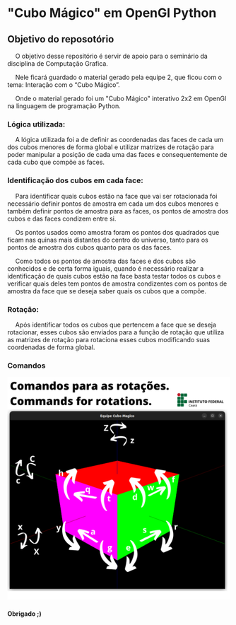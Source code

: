 # "Cubo Mágico" em OpenGl Python
## Objetivo do reposotório

&emsp;  O objetivo desse repositório é servir de apoio para o seminário da disciplina de Computação Grafica.

&emsp;  Nele ficará guardado o material gerado pela equipe 2, que ficou com o tema: Interação com o “Cubo Mágico”.

&emsp;  Onde o material gerado foi um "Cubo Mágico" interativo 2x2 em OpenGl na linguagem de programação Python.



### Lógica utilizada:
&emsp;  A lógica utilizada foi a de definir as coordenadas das faces de cada um dos cubos
menores de forma global e utilizar matrizes de rotação para poder manipular a posição de cada uma
das faces e consequentemente de cada cubo que compõe as faces.

### Identificação dos cubos em cada face:
&emsp;  Para identificar quais cubos estão na face que vai ser
rotacionada foi necessário definir pontos de amostra em cada um dos cubos menores e também
definir pontos de amostra para as faces, os pontos de amostra dos cubos e das faces condizem entre
si.

&emsp;  Os pontos usados como amostra foram os pontos dos quadrados que ficam nas quinas mais distantes do centro do
universo, tanto para os pontos de amostra dos cubos quanto para os das faces.

&emsp;  Como todos os pontos de amostra das faces e dos cubos são conhecidos e de certa forma
iguais, quando é necessário realizar a identificação de quais cubos estão na face basta testar todos os
cubos e verificar quais deles tem pontos de amostra condizentes com os pontos de amostra da face
que se deseja saber quais os cubos que a compõe.


### Rotação: 
&emsp;  Após identificar todos os cubos que pertencem a face que se deseja rotacionar, esses cubos
são enviados para a função de rotação que utiliza as matrizes de rotação para rotaciona esses cubos
modificando suas coordenadas de forma global.

### Comandos

<img src="https://github.com/alanmarinho/CuboOpenGl/blob/master/comandos.png" alt="Comandos"/>

#### Obrigado ;)
